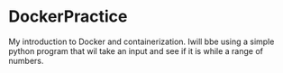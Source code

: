 # DockerPractice
My introduction to Docker and containerization. Iwill bbe using a simple python program that wil take an input and see if it is while a range of numbers.
